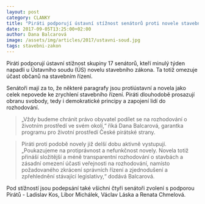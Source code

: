 ```yaml
---
layout: post
category: CLANKY
title: "Piráti podporují ústavní stížnost senátorů proti novele stavebního zákona."
date: 2017-09-05T13:25:00+02:00
author: Dana Balcarová
image: /assets/img/articles/2017/ustavni-soud.jpg
tags: stavebni-zakon
---
```


Piráti podporují ústavní stížnost skupiny 17 senátorů, kteří minulý týden napadli u Ústavního soudu (ÚS) novelu stavebního zákona. Ta totiž omezuje účast občanů na stavebním řízení.

Senátoři mají za to, že některé paragrafy jsou protiústavní a novela jako celek nepovede ke zrychlení stavebního řízení. Piráti dlouhodobě prosazují obranu svobody, tedy i demokratické principy a zapojení lidí do rozhodování. 

> „Vždy budeme chránit právo obyvatel podílet se na rozhodování o životním prostředí ve svém okolí,“ říká Dana Balcarová, garantka programu pro životní prostředí České pirátské strany.

> Piráti proti podobě novely již delší dobu aktivně vystupují. „Poukazujeme na protiprávnost a nefunkčnost novely. Novela totiž přináší složitější a méně transparentní rozhodování o stavbách a zásadní omezení účasti veřejnosti na rozhodování, namísto požadovaného zkrácení správních řízení a zjednodušení a zpřehlednění stávající legislativy,“ dodává Balcarová.

Pod stížností jsou podepsání také všichni čtyři senátoři zvolení s podporou Pirátů - Ladislav Kos, Libor Michálek, Václav Láska a Renata Chmelová.
